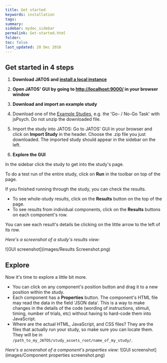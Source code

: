 ```yaml
---
title: Get started
keywords: installation
tags:
summary:
sidebar: mydoc_sidebar
permalink: Get-started.html
folder:
toc: false
last_updated: 28 Dec 2016
---
```


## Get started in 4 steps

1. **Download JATOS and [install a local instance](Installation.html#easy-installation-on-your-local-computer)**

1. **Open JATOS' GUI by going to <a href="http://localhost:9000/" target="_blank">http://localhost:9000/</a> in your browser window**

1. **Download and import an example study**

  1. Download one of the [Example Studies](https://github.com/JATOS/JATOS_examples/wiki/Example-Studies), e.g. the 'Go- / No-Go Task' with jsPsych. Do not unzip the downloaded file. 

  1. Import the study into JATOS: Go to JATOS' GUI in your browser and click on **Import Study** in the header. Choose the .zip file you just downloaded. The imported study should appear in the sidebar on the left.

1. **Explore the GUI**

  In the sidebar click the study to get into the study's page. 

  To do a test run of the entire study, click on **Run** in the toolbar on top of the page.

  If you finished running through the study, you can check the results. 
  * To see whole-study results, click on the **Results** button on the top of the page.
  * To see results from individual components, click on the **Results** buttons on each component's row.

  You can see each result's details be clicking on the little arrow to the left of its row.

  _Here's a screenshot of a study's results view:_

![GUI screenshot](images/Results Screenshot.png)

## Explore

Now it's time to explore a little bit more.

* You can click on any component's position button and drag it to a new position within the study. 
* Each component has a **Properties** button. The component's HTML file may read the data in the field 'JSON data'. This is a way to make changes in the details of the code (wording of instructions, stimuli, timing, number of trials, etc) without having to hard-code them into JavaScript. 
* Where are the actual HTML, JavaScript, and CSS files? They are the files that actually run your study, so make sure you can locate them. They will be in `/path_to_my_JATOS/study_assets_root/name_of_my_study/`.

_Here's a screenshot of a component's properties view:_
![GUI screenshot](images/Component properties screenshot.png)
